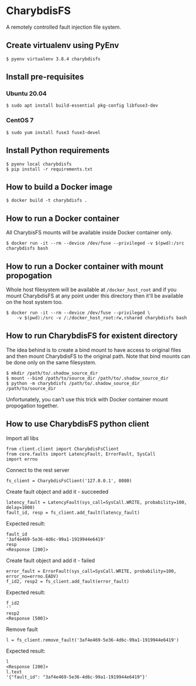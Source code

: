 # CharybdisFS

A remotely controlled fault injection file system.

## Create virtualenv using PyEnv
    $ pyenv virtualenv 3.8.4 charybdisfs

## Install pre-requisites

### Ubuntu 20.04
    $ sudo apt install build-essential pkg-config libfuse3-dev

### CentOS 7
    $ sudo yum install fuse3 fuse3-devel

## Install Python requirements
    $ pyenv local charybdisfs
    $ pip install -r requirements.txt

## How to build a Docker image
    $ docker build -t charybdisfs .
    
##  How to run a Docker container

All CharybisFS mounts will be available inside Docker container only.

    $ docker run -it --rm --device /dev/fuse --privileged -v $(pwd):/src charybdisfs bash
    
## How to run a Docker container with mount propogation

Whole host filesystem will be available at `/docker_host_root` and if you mount CharybdisFS at any point under this directory then it'll be available on the host system too.

    $ docker run -it --rm --device /dev/fuse --privileged \
        -v $(pwd):/src -v /:/docker_host_root:rw,rshared charybdisfs bash
    

## How to run CharybdisFS for existent directory

The idea behind is to create a bind mount to have access to original files and then mount CharybdisFS to the original path.
Note that bind mounts can be done only on the same filesystem.

    $ mkdir /path/to/.shadow_source_dir
    $ mount --bind /path/to/source_dir /path/to/.shadow_source_dir
    $ python -m charybdisfs /path/to/.shadow_source_dir /path/to/source_dir

Unfortunately, you can't use this trick with Docker container mount propogation together.

## How to use CharybdisFS python client

Import all libs

    from client.client import CharybdisFsClient
    from core.faults import LatencyFault, ErrorFault, SysCall
    import errno

Connect to the rest server

    fs_client = CharybdisFsClient('127.0.0.1', 8080)

Create fault object and add it - succeeded

    latency_fault = LatencyFault(sys_call=SysCall.WRITE, probability=100, delay=1000)
    fault_id, resp = fs_client.add_fault(latency_fault)

Expected result:

    fault_id
    '3af4e469-5e36-4d6c-99a1-1919944e6419'
    resp
    <Response [200]>

Create fault object and add it - failed

    error_fault = ErrorFault(sys_call=SysCall.WRITE, probability=100, error_no=errno.EADV)
    f_id2, resp2 = fs_client.add_fault(error_fault)
    
Expected result:

    f_id2
    ''
    resp2
    <Response [500]>

Remove fault

    l = fs_client.remove_fault('3af4e469-5e36-4d6c-99a1-1919944e6419')

Expected result:

    l
    <Response [200]>
    l.text
    '{"fault_id": "3af4e469-5e36-4d6c-99a1-1919944e6419"}'
